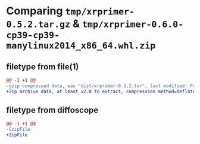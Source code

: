 # Comparing `tmp/xrprimer-0.5.2.tar.gz` & `tmp/xrprimer-0.6.0-cp39-cp39-manylinux2014_x86_64.whl.zip`

## filetype from file(1)

```diff
@@ -1 +1 @@
-gzip compressed data, was "dist/xrprimer-0.5.2.tar", last modified: Fri Aug 26 07:05:51 2022, max compression
+Zip archive data, at least v2.0 to extract, compression method=deflate
```

## filetype from diffoscope

```diff
@@ -1 +1 @@
-GzipFile
+ZipFile
```

